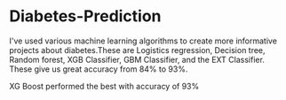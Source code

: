 # Diabetes-Prediction

I've used various machine learning algorithms to create more informative projects about diabetes.These are Logistics regression, Decision tree, Random forest, XGB Classifier, GBM Classifier, and the EXT Classifier. These give us great accuracy from 84% to 93%.

XG Boost performed the best with accuracy of 93%

